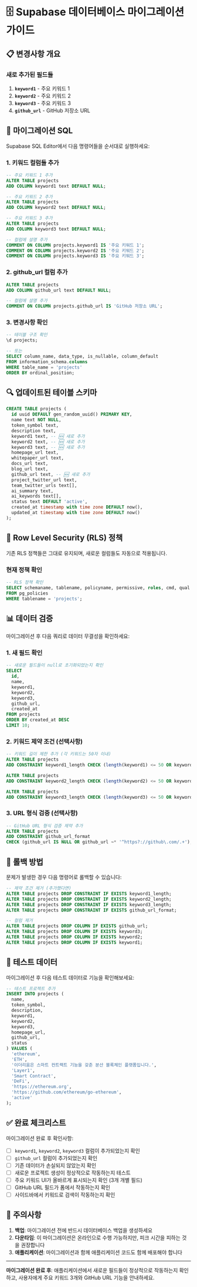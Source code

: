 # 🗄️ Supabase 데이터베이스 마이그레이션 가이드

## 📋 변경사항 개요

### 새로 추가된 필드들
1. **`keyword1`** - 주요 키워드 1
2. **`keyword2`** - 주요 키워드 2  
3. **`keyword3`** - 주요 키워드 3
4. **`github_url`** - GitHub 저장소 URL

## 🔄 마이그레이션 SQL

Supabase SQL Editor에서 다음 명령어들을 순서대로 실행하세요:

### 1. 키워드 컬럼들 추가
```sql
-- 주요 키워드 1 추가
ALTER TABLE projects 
ADD COLUMN keyword1 text DEFAULT NULL;

-- 주요 키워드 2 추가
ALTER TABLE projects 
ADD COLUMN keyword2 text DEFAULT NULL;

-- 주요 키워드 3 추가
ALTER TABLE projects 
ADD COLUMN keyword3 text DEFAULT NULL;

-- 컬럼에 설명 추가
COMMENT ON COLUMN projects.keyword1 IS '주요 키워드 1';
COMMENT ON COLUMN projects.keyword2 IS '주요 키워드 2'; 
COMMENT ON COLUMN projects.keyword3 IS '주요 키워드 3';
```

### 2. github_url 컬럼 추가
```sql
ALTER TABLE projects 
ADD COLUMN github_url text DEFAULT NULL;

-- 컬럼에 설명 추가
COMMENT ON COLUMN projects.github_url IS 'GitHub 저장소 URL';
```

### 3. 변경사항 확인
```sql
-- 테이블 구조 확인
\d projects;

-- 또는
SELECT column_name, data_type, is_nullable, column_default 
FROM information_schema.columns 
WHERE table_name = 'projects' 
ORDER BY ordinal_position;
```

## 🔍 업데이트된 테이블 스키마

```sql
CREATE TABLE projects (
  id uuid DEFAULT gen_random_uuid() PRIMARY KEY,
  name text NOT NULL,
  token_symbol text,
  description text,
  keyword1 text, -- 🆕 새로 추가
  keyword2 text, -- 🆕 새로 추가
  keyword3 text, -- 🆕 새로 추가
  homepage_url text,
  whitepaper_url text,
  docs_url text,
  blog_url text,
  github_url text, -- 🆕 새로 추가
  project_twitter_url text,
  team_twitter_urls text[],
  ai_summary text,
  ai_keywords text[],
  status text DEFAULT 'active',
  created_at timestamp with time zone DEFAULT now(),
  updated_at timestamp with time zone DEFAULT now()
);
```

## 🔐 Row Level Security (RLS) 정책

기존 RLS 정책들은 그대로 유지되며, 새로운 컬럼들도 자동으로 적용됩니다.

### 현재 정책 확인
```sql
-- RLS 정책 확인
SELECT schemaname, tablename, policyname, permissive, roles, cmd, qual 
FROM pg_policies 
WHERE tablename = 'projects';
```

## 📊 데이터 검증

마이그레이션 후 다음 쿼리로 데이터 무결성을 확인하세요:

### 1. 새 필드 확인
```sql
-- 새로운 필드들이 null로 초기화되었는지 확인
SELECT 
  id,
  name,
  keyword1,
  keyword2,
  keyword3,
  github_url,
  created_at
FROM projects
ORDER BY created_at DESC
LIMIT 10;
```

### 2. 키워드 제약 조건 (선택사항)
```sql
-- 키워드 길이 제한 추가 (각 키워드는 50자 이내)
ALTER TABLE projects 
ADD CONSTRAINT keyword1_length CHECK (length(keyword1) <= 50 OR keyword1 IS NULL);

ALTER TABLE projects 
ADD CONSTRAINT keyword2_length CHECK (length(keyword2) <= 50 OR keyword2 IS NULL);

ALTER TABLE projects 
ADD CONSTRAINT keyword3_length CHECK (length(keyword3) <= 50 OR keyword3 IS NULL);
```

### 3. URL 형식 검증 (선택사항)
```sql
-- GitHub URL 형식 검증 제약 추가
ALTER TABLE projects 
ADD CONSTRAINT github_url_format 
CHECK (github_url IS NULL OR github_url ~* '^https?://github\.com/.+');
```

## 🔄 롤백 방법

문제가 발생한 경우 다음 명령어로 롤백할 수 있습니다:

```sql
-- 제약 조건 제거 (추가했다면)
ALTER TABLE projects DROP CONSTRAINT IF EXISTS keyword1_length;
ALTER TABLE projects DROP CONSTRAINT IF EXISTS keyword2_length;
ALTER TABLE projects DROP CONSTRAINT IF EXISTS keyword3_length;
ALTER TABLE projects DROP CONSTRAINT IF EXISTS github_url_format;

-- 컬럼 제거
ALTER TABLE projects DROP COLUMN IF EXISTS github_url;
ALTER TABLE projects DROP COLUMN IF EXISTS keyword3;
ALTER TABLE projects DROP COLUMN IF EXISTS keyword2;
ALTER TABLE projects DROP COLUMN IF EXISTS keyword1;
```

## 🧪 테스트 데이터

마이그레이션 후 다음 테스트 데이터로 기능을 확인해보세요:

```sql
-- 테스트 프로젝트 추가
INSERT INTO projects (
  name, 
  token_symbol, 
  description,
  keyword1,
  keyword2,
  keyword3,
  homepage_url,
  github_url,
  status
) VALUES (
  'ethereum',
  'ETH',
  '이더리움은 스마트 컨트랙트 기능을 갖춘 분산 블록체인 플랫폼입니다.',
  'Layer1',
  'Smart Contract',
  'DeFi',
  'https://ethereum.org',
  'https://github.com/ethereum/go-ethereum',
  'active'
);
```

## ✅ 완료 체크리스트

마이그레이션 완료 후 확인사항:

- [ ] `keyword1`, `keyword2`, `keyword3` 컬럼이 추가되었는지 확인
- [ ] `github_url` 컬럼이 추가되었는지 확인
- [ ] 기존 데이터가 손실되지 않았는지 확인
- [ ] 새로운 프로젝트 생성이 정상적으로 작동하는지 테스트
- [ ] 주요 키워드 UI가 올바르게 표시되는지 확인 (3개 개별 필드)
- [ ] GitHub URL 필드가 폼에서 작동하는지 확인
- [ ] 사이드바에서 키워드로 검색이 작동하는지 확인

## 🚨 주의사항

1. **백업**: 마이그레이션 전에 반드시 데이터베이스 백업을 생성하세요
2. **다운타임**: 이 마이그레이션은 온라인으로 수행 가능하지만, 피크 시간을 피하는 것을 권장합니다
3. **애플리케이션**: 마이그레이션과 함께 애플리케이션 코드도 함께 배포해야 합니다

---

**마이그레이션 완료 후**: 애플리케이션에서 새로운 필드들이 정상적으로 작동하는지 확인하고, 사용자에게 주요 키워드 3개와 GitHub URL 기능을 안내하세요.
